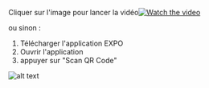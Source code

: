 Cliquer sur l'image pour lancer la vidéo[![Watch the video](https://i.imgur.com/EWTszHm.png)](https://www.youtube.com/watch?v=KmXwTunqwbw&t)

ou sinon :
1. Télécharger l'application EXPO
2. Ouvrir l'application
3. appuyer sur "Scan QR Code" 

![alt text](https://i.imgur.com/8HGtktX.png)
